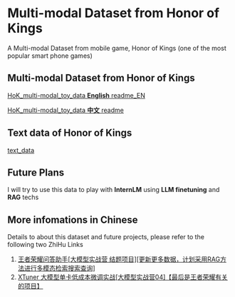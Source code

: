 # Multi-modal Dataset from Honor of Kings

A Multi-modal Dataset from mobile game, Honor of Kings (one of the most popular smart phone games) 



## Multi-modal Dataset from Honor of Kings

[HoK_multi-modal_toy_data **English** readme_EN](./HoK_multi-modal_toy_data/readme_EN.md)

[HoK_multi-modal_toy_data **中文** readme](./HoK_multi-modal_toy_data/readme.md)

## Text data of Honor of Kings
[text_data](https://github.com/chg0901/Honor_of_Kings_Multi-modal_Dataset/tree/main/text_data)

## Future Plans

I will try to use this data to play with **InternLM** using **LLM finetuning** and **RAG** techs 

## More infomations in Chinese

Details to about this dataset and future projects, please refer to the following two ZhiHu Links

1. [王者荣耀问答助手[大模型实战营 结题项目][更新更多数据，计划采用RAG方法进行多模态检索搜索查询]](https://zhuanlan.zhihu.com/p/683656455)
2. [XTuner 大模型单卡低成本微调实战[大模型实战营04]【最后是王者荣耀有关的项目】](https://zhuanlan.zhihu.com/p/682241646)

